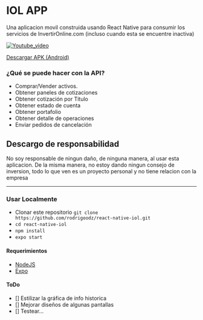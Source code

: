 # IOL APP

Una aplicacion movil construida usando React Native para consumir los servicios de InvertirOnline.com (incluso cuando esta se encuentre inactiva)

[![Youtube_video](https://img.youtube.com/vi/mVwU6_sfsSk/0.jpg)](https://www.youtube.com/watch?v=mVwU6_sfsSk)

[Descargar APK (Android)](https://drive.google.com/file/d/17utCHMRX-Bq-5fN-_yZ-w6D0bhClLJU6/view?usp=sharing)

### ¿Qué se puede hacer con la API?

- Comprar/Vender activos.
- Obtener paneles de cotizaciones
- Obtener cotización por Título
- Obtener estado de cuenta
- Obtener portafolio
- Obtener detalle de operaciones
- Enviar pedidos de cancelación

## Descargo de responsabilidad

No soy responsable de ningun daño, de ninguna manera, al usar esta
aplicacion. De la misma manera, no estoy dando ningun consejo de inversion, todo lo que ven es un proyecto personal y no tiene relacion con la empresa

<hr>

### Usar Localmente

- Clonar este repositorio `git clone https://github.com/rodrigoodz/react-native-iol.git`
- `cd react-native-iol`
- `npm install`
- `expo start`

#### Requerimientos

- [NodeJS](https://nodejs.org/es/)
- [Expo](https://expo.io/)

#### ToDo

- [] Estilizar la gráfica de info historica
- [] Mejorar diseños de algunas pantallas
- [] Testear...
